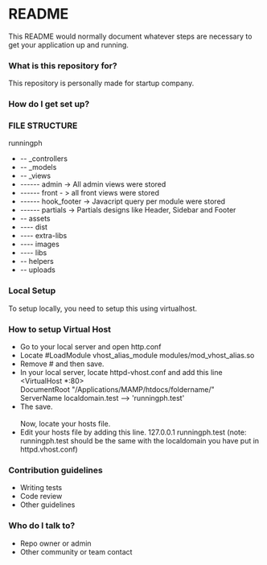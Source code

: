 # README #

This README would normally document whatever steps are necessary to get your application up and running.

### What is this repository for? ###

This repository is personally made for startup company.

### How do I get set up? ###

### FILE STRUCTURE ###

runningph

* -- _controllers
* -- _models
* -- _views
* ------ admin -> All admin views were stored
* ------ front - > all front views were stored
* ------ hook_footer -> Javacript query per module were stored
* ------ partials -> Partials designs like Header, Sidebar and Footer
* -- assets
* ---- dist 
* ---- extra-libs
* ---- images
* ---- libs
* -- helpers
* -- uploads

### Local Setup ###

To setup locally, you need to setup this using virtualhost.

### How to setup Virtual Host ###

* Go to your local server and open http.conf
* Locate #LoadModule vhost_alias_module modules/mod_vhost_alias.so
* Remove # and then save.
* In your local server, locate httpd-vhost.conf and add this line
 <br/> <VirtualHost *:80>
 <br/>   DocumentRoot "/Applications/MAMP/htdocs/foldername/"
 <br/>  ServerName localdomain.test --> 'runningph.test' </VirtualHost>
* The save.
<br/><br/>
Now, locate your hosts file.
* Edit your hosts file by adding this line.
127.0.0.1  runningph.test (note: runningph.test should be the same with the localdomain you have put in httpd.vhost.conf)


### Contribution guidelines ###

* Writing tests
* Code review
* Other guidelines

### Who do I talk to? ###

* Repo owner or admin
* Other community or team contact
